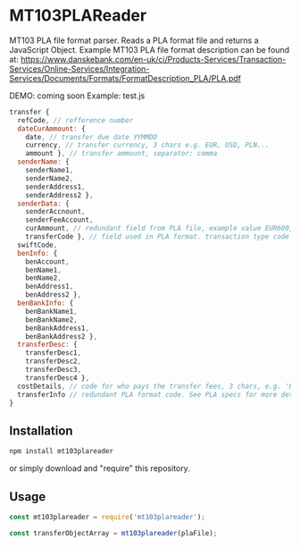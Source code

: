 # MT103PLAReader

MT103 PLA file format parser. Reads a PLA format file and returns a JavaScript Object.
Example MT103 PLA file format description can be found at:
https://www.danskebank.com/en-uk/ci/Products-Services/Transaction-Services/Online-Services/Integration-Services/Documents/Formats/FormatDescription_PLA/PLA.pdf

DEMO: coming soon
Example: test.js

```js
transfer {
  refCode, // refference number
  dateCurAmmount: {
    date, // transfer due date YYMMDD
    currency, // transfer currency, 3 chars e.g. EUR, USD, PLN...
    ammount }, // transfer ammount, separator: comma
  senderName: {
    senderName1,
    senderName2,
    senderAddress1,
    senderAddress2 },
  senderData: {
    senderAccnount,
    senderFeeAccount,
    curAmmount, // redundant field from PLA file, example value EUR600,00
    transferCode }, // field used in PLA format. transaction type code + country code e.g. 'F50            PL PL'
  swiftCode,
  benInfo: {
    benAccount,
    benName1,
    benName2,
    benAddress1,
    benAddress2 },
  benBankInfo: {
    benBankName1,
    benBankName2,
    benBankAddress1,
    benBankAddress2 },
  transferDesc: {
    transferDesc1,
    transferDesc2,
    transferDesc3,
    transferDesc4 },
  costDetails, // code for who pays the transfer fees, 3 chars, e.g. 'BN1'. See PLA specs for more details
  transferInfo // redundant PLA format code. See PLA specs for more details
}
```

## Installation

```bash
npm install mt103plareader
```

or simply download and "require" this repository.

## Usage

```js
const mt103plareader = require('mt103plareader');

const transferObjectArray = mt103plareader(plaFile);
```
